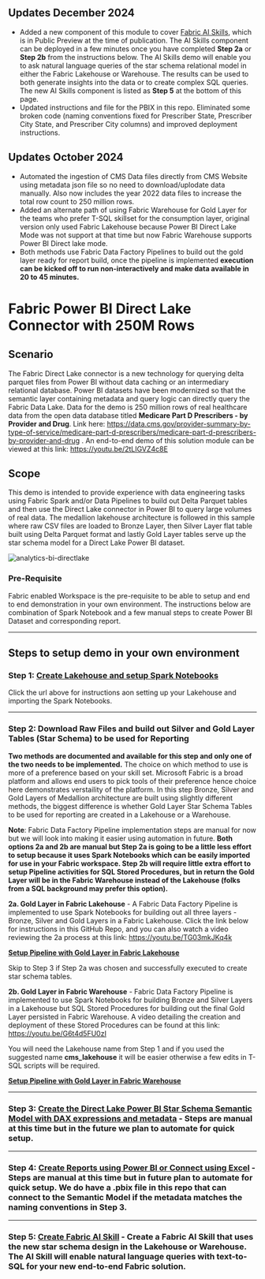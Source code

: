## Updates December 2024
- Added a new component of this module to cover [Fabric AI Skills](https://learn.microsoft.com/en-us/fabric/data-science/concept-ai-skill), which is in Public Preview at the time of publication. The AI Skills component can be deployed in a few minutes once you have completed **Step 2a** or **Step 2b** from the instructions below. The AI Skills demo will enable you to ask natural language queries of the star schema relational model in either the Fabric Lakehouse or Warehouse. The results can be used to both generate insights into the data or to create complex SQL queries. The new AI Skills component is listed as **Step 5** at the bottom of this page.
- Updated instructions and file for the PBIX in this repo. Eliminated some broken code (naming conventions fixed for Prescriber State, Prescriber City State, and Prescriber City columns) and improved deployment instructions.

## Updates October 2024
- Automated the ingestion of CMS Data files directly from CMS Website using metadata json file so no need to download/uplodate data manually. Also now includes the year 2022 data files to increase the total row count to 250 million rows.
- Added an alternate path of using Fabric Warehouse for Gold Layer for the teams who prefer T-SQL skillset for the consumption layer, original version only used Fabric Lakehouse because Power BI Direct Lake Mode was not support at that time but now Fabric Warehouse supports Power BI Direct lake mode.
- Both methods use Fabric Data Factory Pipelines to build out the gold layer ready for report build, once the pipeline is implemented **execution can be kicked off to run non-interactively and make data available in 20 to 45 minutes.**


# Fabric Power BI Direct Lake Connector with 250M Rows

## Scenario
The Fabric Direct Lake connector is a new technology for querying delta parquet files from Power BI without data caching or an intermediary relational database. Power BI datasets have been modernized so that the semantic layer containing metadata and query logic can directly query the Fabric Data Lake. Data for the demo is 250 million rows of real healthcare data from the open data database titled **Medicare Part D Prescribers - by Provider and Drug**. Link here: https://data.cms.gov/provider-summary-by-type-of-service/medicare-part-d-prescribers/medicare-part-d-prescribers-by-provider-and-drug . An end-to-end demo of this solution module can be viewed at this link: https://youtu.be/2tLIGVZ4c8E 

## Scope
This demo is intended to provide experience with data engineering tasks using Fabric Spark and/or Data Pipelines to build out Delta Parquet tables and then use the Direct Lake connector in Power BI to query large volumes of real data. The medallion lakehouse architecture is followed in this sample where raw CSV files are loaded to Bronze Layer, then Silver Layer flat table built using Delta Parquet format and lastly Gold Layer tables serve up the star schema model for a Direct Lake Power BI dataset. 

![analytics-bi-directlake](./Images/Logical_Diagram_Star_new.png)

### Pre-Requisite
Fabric enabled Workspace is the pre-requisite to be able to setup and end to end demonstration in your own environment. The instructions below are combination of Spark Notebook and a few manual steps to create Power BI Dataset and corresponding report.

***

## Steps to setup demo in your own environment

### Step 1: [Create Lakehouse and setup Spark Notebooks](./docs/1-CreateLakehouse-SetupSparkNotebooks.md) 
Click the url above for instructions aon setting up your Lakehouse and importing the Spark Notebooks.

***

### Step 2: Download Raw Files and build out Silver and Gold Layer Tables (Star Schema) to be used for Reporting
**Two methods are documented and available for this step and only one of the two needs to be implemented.** The choice on which method to use is more of a preference based on your skill set. Microsoft Fabric is a broad platform and allows end users to pick tools of their preference hence choice here demonstrates verstaility of the platform. In this step Bronze, Silver and Gold Layers of Medallion architecture are built using slightly different methods, the biggest difference is whether Gold Layer Star Schema Tables to be used for reporting are created in a Lakehouse or a Warehouse. 

**Note**: Fabric Data Factory Pipeline implementation steps are manual for now but we will look into making it easier using automation in future. **Both options 2a and 2b are manual but Step 2a is going to be a little less effort to setup because it uses Spark Notebooks which can be easily imported for use in your Fabric workspace. Step 2b will require little extra effort to setup Pipeline activities for SQL Stored Procedures, but in return the Gold Layer will be in the Fabric Warehouse instead of the Lakehouse (folks from a SQL background may prefer this option).**

**2a. Gold Layer in Fabric Lakehouse** - A Fabric Data Factory Pipeline is implemented to use Spark Notebooks for building out all three layers - Bronze, Silver and Gold Layers in a Fabric Lakehouse. Click the link below for instructions in this GitHub Repo, and you can also watch a video reviewing the 2a process at this link: https://youtu.be/TG03mkJKq4k

**[Setup Pipeline with Gold Layer in Fabric Lakehouse](./docs/2a-SetupPipeline-GoldLayerFabricLakehouse.md)**

Skip to Step 3 if Step 2a was chosen and successfully executed to create star schema tables.

**2b. Gold Layer in Fabric Warehouse** - Fabric Data Factory Pipeline is implemented to use Spark Notebooks for building Bronze and Silver Layers in a Lakehouse but SQL Stored Procedures for building out the final Gold Layer persisted in Fabric Warehouse. A video detailing the creation and deployment of these Stored Procedures can be found at this link: https://youtu.be/G6t4d5FU0zI 

You will need the Lakehouse name from Step 1 and if you used the suggested name **cms_lakehouse** it will be easier otherwise a few edits in T-SQL scripts will be required.

**[Setup Pipeline with Gold Layer in Fabric Warehouse](./docs/2b-SetupPipeline-GoldLayerFabricWarehouse.md)**

***

### Step 3: [Create the Direct Lake Power BI Star Schema Semantic Model with DAX expressions and metadata](./docs/3-CreatePBISemanticModel.md) - Steps are manual at this time but in the future we plan to automate for quick setup.

***

### Step 4: [Create Reports using Power BI or Connect using Excel](./docs/4-CreatePBIReport.md) - Steps are manual at this time but in future plan to automate for quick setup. We do have a .pbix file in this repo that can connect to the Semantic Model if the metadata matches the naming conventions in Step 3.

***

### Step 5: [Create Fabric AI Skill](./docs/5-CreateAISkill.md) - Create a Fabric AI Skill that uses the new star schema design in the Lakehouse or Warehouse. The AI Skill will enable natural language queries with text-to-SQL for your new end-to-end Fabric solution.

